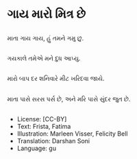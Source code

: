 # ગાય મારો મિત્ર છે

##
માતા ગાય ગાય, હું તમને ગમુ છુ.

##
ગયકાલે તમેએ મને દુધ આપ્યુ.

##
મારો બાપ દર શનિવારે મીટ ખરિદવા જાયે.

##
માતા પાસે સરસ પર્સ છે, અને મરિ પાસે સુંદર જુત છે.

##
* License: [CC-BY]
* Text: Frista, Fatima
* Illustration: Marleen Visser, Felicity Bell
* Translation: Darshan Soni
* Language: gu

